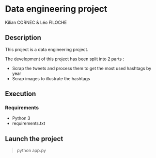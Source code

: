 # Data engineering project

Kilian CORNEC & Léo FILOCHE

## Description

This project is a data engineering project.

The development of this project has been split into 2 parts :

- Scrap the tweets and process them to get the most used hashtags by year
- Scrap images to illustrate the hashtags

## Execution

### Requirements

- Python 3
- requirements.txt

## Launch the project

> python app.py
